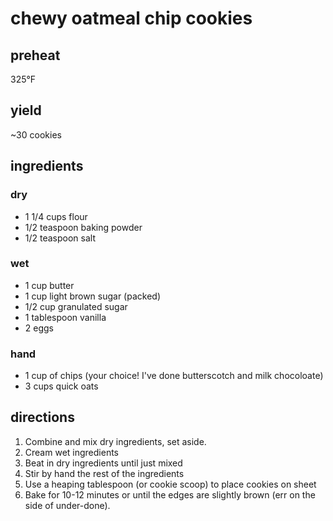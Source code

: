 chewy oatmeal chip cookies
==========================

## preheat

325°F

## yield

~30 cookies

## ingredients

### dry

- 1 1/4 cups flour
- 1/2 teaspoon baking powder
- 1/2 teaspoon salt

### wet

- 1 cup butter
- 1 cup light brown sugar (packed)
- 1/2 cup granulated sugar
- 1 tablespoon vanilla
- 2 eggs

### hand

- 1 cup of chips (your choice! I've done butterscotch and milk chocoloate)
- 3 cups quick oats

## directions

1. Combine and mix dry ingredients, set aside.
2. Cream wet ingredients
3. Beat in dry ingredients until just mixed
4. Stir by hand the rest of the ingredients
5. Use a heaping tablespoon (or cookie scoop) to place cookies on sheet
6. Bake for 10-12 minutes or until the edges are slightly brown (err on the
   side of under-done).

